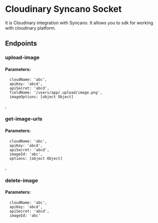 # Cloudinary Syncano Socket

It is Cloudinary integration with Syncano. It allows you to sdk for working with cloudinary platform.

## Endpoints

### upload-image

#### Parameters:

      cloudName: 'abc',
      apiKey: 'abcd',
      apiSecret: 'abcd',
      fieldName: '/users/app/.upload/image.png',
      imageOptions: [object Object]

,
### get-image-urls

#### Parameters:

      cloudName: 'abc',
      apiKey: 'abcd',
      apiSecret: 'abcd',
      imageId: 'abc',
      options: [object Object]

,
### delete-image

#### Parameters:

      cloudName: 'abc',
      apiKey: 'abcd',
      apiSecret: 'abcd',
      imageId: 'abc'

